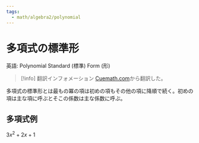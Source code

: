 ```yaml
---
tags:
  - math/algebra2/polynomial
---
```


# 多項式の標準形

英語: Polynomial Standard (標準) Form (形)

> [!info] 翻訳インフォメーション
> [Cuemath.com](https://www.cuemath.com/algebra/standard-form-polynomial/)から翻訳した。

多項式の標準形とは最もの冪の項は初めの項もその他の項に降順で続く。初めの項は主な項に呼ぶとそこの係数は主な係数に呼ぶ。

## 多項式例

$3x^2+2x+1$
